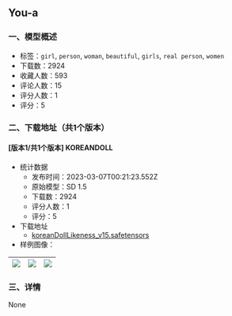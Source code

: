 ## You-a
### 一、模型概述

- 标签：`girl`, `person`, `woman`, `beautiful`, `girls`, `real person`, `women`
- 下载数：2924
- 收藏人数：593
- 评论人数：15
- 评分人数：1
- 评分：5

### 二、下载地址（共1个版本）

#### [版本1/共1个版本] KOREANDOLL

- 统计数据
  - 发布时间：2023-03-07T00:21:23.552Z
  - 原始模型：SD 1.5
  - 下载数：2924
  - 评分人数：1
  - 评分：5
- 下载地址
  - [koreanDollLikeness_v15.safetensors](https://civitai.com/api/download/models/19613)
- 样例图像：

| <img src="https://image.civitai.com/xG1nkqKTMzGDvpLrqFT7WA/c68bdb19-c662-4b0c-5a39-7db2249de100/width=450/206294.jpeg" /> | <img src="https://image.civitai.com/xG1nkqKTMzGDvpLrqFT7WA/806d8e75-b2b2-4bcb-2403-295239135c00/width=450/206296.jpeg" /> | <img src="https://image.civitai.com/xG1nkqKTMzGDvpLrqFT7WA/5569649e-a5a5-4456-2da0-e34980486100/width=450/206295.jpeg" /> |
| ---- | ---- | ---- |


### 三、详情
None
